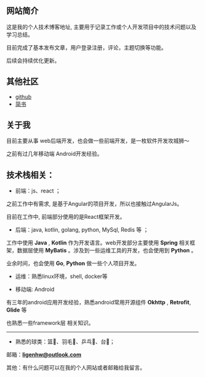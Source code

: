 ## 网站简介

 这是我的个人技术博客地址, 主要用于记录工作或个人开发项目中的技术问题以及学习总结。

 目前完成了基本发布文章，用户登录注册，评论，主题切换等功能。

 后续会持续优化更新。

## 其他社区

- [github](https://github.com/ligenhw)
- [简书](https://www.jianshu.com/u/91717b553bfd)

## 关于我

目前主要从事 web后端开发，也会做一些前端开发，是一枚软件开发攻城狮～

之前有过几年移动端 Android开发经验。

## 技术栈相关：

- 前端：js、react ；

之前工作中有需求, 是基于Angular的项目开发，所以也接触过AngularJs。

目前在工作中, 前端部分使用的是React框架开发。

- 后端：java, kotlin, golang, python, MySql, Redis 等 ；

工作中使用 **Java** , **Kotlin** 作为开发语言。web开发部分主要使用 **Spring** 相关框架，数据层使用 **MyBatis** 。涉及到一些运维工具的开发，也会使用到 **Python** 。

业余时间，也会使用 **Go**, **Python** 做一些个人项目开发。

- 运维：熟悉linux环境，shell, docker等

- 移动端: Android

有三年的android应用开发经验，熟悉android常用开源组件 **Okhttp** , **Retrofit**, **Glide** 等

也熟悉一些framework层 相关知识。

---

- 熟悉的球类：篮🏀、羽毛🏸、乒乓🏓、台🎱；

邮箱：**ligenhw@outlook.com**

其他：有什么问题可以在我的个人网站或者邮箱给我留言。

